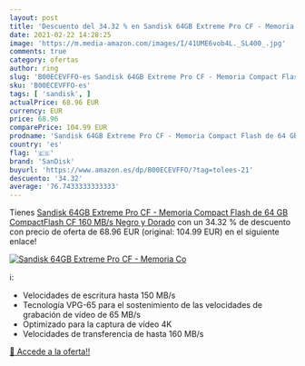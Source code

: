 ```yaml
---
layout: post
title: 'Descuento del 34.32 % en Sandisk 64GB Extreme Pro CF - Memoria Co'
date: 2021-02-22 14:28:25
image: 'https://m.media-amazon.com/images/I/41UME6vob4L._SL400_.jpg'
comments: true
category: ofertas
author: ring
slug: 'B00ECEVFFO-es Sandisk 64GB Extreme Pro CF - Memoria Compact Flash de 64...'
sku: 'B00ECEVFFO-es'
tags: [ 'sandisk', ]
actualPrice: 68.96 EUR
currency: EUR
price: 68.96
comparePrice: 104.99 EUR
prodname: 'Sandisk 64GB Extreme Pro CF - Memoria Compact Flash de 64 GB  CompactFlash  CF   160 MB/s   Negro y Dorado'
country: 'es'
flag: '🇪🇸'
brand: 'SanDisk'
buyurl: 'https://www.amazon.es/dp/B00ECEVFFO/?tag=tolees-21'
descuento: '34.32'
average: '76.7433333333333'
---
```


Tienes [Sandisk 64GB Extreme Pro CF - Memoria Compact Flash de 64 GB  CompactFlash  CF   160 MB/s   Negro y Dorado](https://www.amazon.es/dp/B00ECEVFFO/?tag=tolees-21) con un 34.32 % de descuento con precio de oferta de 68.96 EUR (original: 104.99 EUR) en el siguiente enlace!

[![Sandisk 64GB Extreme Pro CF - Memoria Co](https://m.media-amazon.com/images/I/41UME6vob4L._SL400_.jpg)](https://www.amazon.es/dp/B00ECEVFFO/?tag=tolees-21)

ℹ️:

- Velocidades de escritura hasta 150 MB/s
- Tecnología VPG-65 para el sostenimiento de las velocidades de grabación de vídeo de 65 MB/s
- Optimizado para la captura de vídeo 4K
- Velocidades de transferencia de hasta 160 MB/s

[🛒 Accede a la oferta!!](https://www.amazon.es/dp/B00ECEVFFO/?tag=tolees-21)
